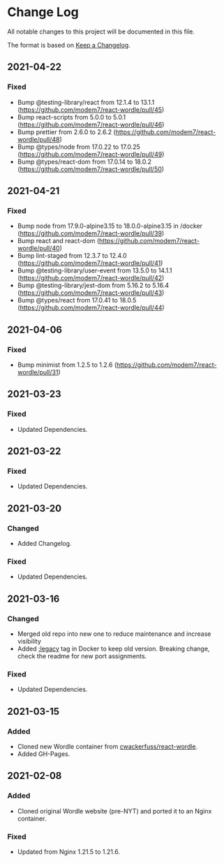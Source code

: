 
# Change Log
All notable changes to this project will be documented in this file.
 
The format is based on [Keep a Changelog](http://keepachangelog.com/).

## 2021-04-22

### Fixed
- Bump @testing-library/react from 12.1.4 to 13.1.1 (https://github.com/modem7/react-wordle/pull/45)
- Bump react-scripts from 5.0.0 to 5.0.1 (https://github.com/modem7/react-wordle/pull/46)
- Bump prettier from 2.6.0 to 2.6.2 (https://github.com/modem7/react-wordle/pull/48)
- Bump @types/node from 17.0.22 to 17.0.25 (https://github.com/modem7/react-wordle/pull/49)
- Bump @types/react-dom from 17.0.14 to 18.0.2 (https://github.com/modem7/react-wordle/pull/50)

## 2021-04-21

### Fixed
- Bump node from 17.9.0-alpine3.15 to 18.0.0-alpine3.15 in /docker (https://github.com/modem7/react-wordle/pull/39)
- Bump react and react-dom (https://github.com/modem7/react-wordle/pull/40)
- Bump lint-staged from 12.3.7 to 12.4.0 (https://github.com/modem7/react-wordle/pull/41)
- Bump @testing-library/user-event from 13.5.0 to 14.1.1 (https://github.com/modem7/react-wordle/pull/42)
- Bump @testing-library/jest-dom from 5.16.2 to 5.16.4 (https://github.com/modem7/react-wordle/pull/43)
- Bump @types/react from 17.0.41 to 18.0.5 (https://github.com/modem7/react-wordle/pull/44)

## 2021-04-06

### Fixed
- Bump minimist from 1.2.5 to 1.2.6 (https://github.com/modem7/react-wordle/pull/31)

## 2021-03-23

### Fixed
- Updated Dependencies.

## 2021-03-22

### Fixed
- Updated Dependencies.

## 2021-03-20

### Changed
- Added Changelog.

### Fixed
- Updated Dependencies.

## 2021-03-16

### Changed
- Merged old repo into new one to reduce maintenance and increase visibility
- Added [:legacy](https://hub.docker.com/layers/modem7/wordle/legacy/images/sha256-a438e949fac97d769d747aaf0a819fe467fc20f425a46a3561a8679752bb023f?context=explore) tag in Docker to keep old version. Breaking change, check the readme for new port assignments. 

### Fixed
- Updated Dependencies.

## 2021-03-15

### Added
- Cloned new Wordle container from [cwackerfuss/react-wordle](https://github.com/cwackerfuss/react-wordle).
- Added GH-Pages.
  
## 2021-02-08
 
### Added
- Cloned original Wordle website (pre-NYT) and ported it to an Nginx container.
  
### Fixed
- Updated from Nginx 1.21.5 to 1.21.6.
